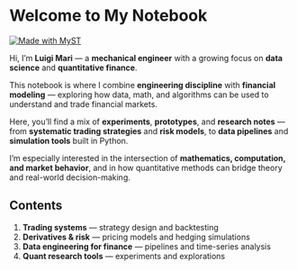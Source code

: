 # Welcome to My Notebook

[![Made with MyST](https://img.shields.io/badge/made%20with-myst-orange)](https://myst.tools)

Hi, I’m **Luigi Mari** — a **mechanical engineer** with a growing focus on **data science** and **quantitative finance**.  

This notebook is where I combine **engineering discipline** with **financial modeling** — exploring how data, math, and algorithms can be used to understand and trade financial markets.  

Here, you’ll find a mix of **experiments**, **prototypes**, and **research notes** — from **systematic trading strategies** and **risk models**, to **data pipelines** and **simulation tools** built in Python.  

I’m especially interested in the intersection of **mathematics, computation, and market behavior**, and in how quantitative methods can bridge theory and real-world decision-making.  

## Contents

1. **Trading systems** — strategy design and backtesting  
2. **Derivatives & risk** — pricing models and hedging simulations  
3. **Data engineering for finance** — pipelines and time-series analysis  
4. **Quant research tools** — experiments and explorations
